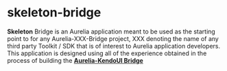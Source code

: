 # skeleton-bridge

**Skeleton** Bridge is an Aurelia application meant to be used as the starting point to for any Aurelia-XXX-Bridge project, XXX denoting the name of any third party Toolkit / SDK that is of interest to Aurelia application developers. This application is designed using all of the experience obtained in the process of building the **[Aurelia-KendoUI Bridge](https://github.com/aurelia-ui-toolkits/aurelia-kendoui-plugin)**
